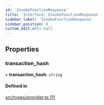 ```yaml
---
id: 'InvokeFunctionResponse'
title: 'Interface: InvokeFunctionResponse'
sidebar_label: 'InvokeFunctionResponse'
sidebar_position: 0
custom_edit_url: null
---
```


## Properties

### transaction_hash

• **transaction_hash**: `string`

#### Defined in

[src/types/provider.ts:111](https://github.com/notV4l/starknet.js/blob/47ca727/src/types/provider.ts#L111)
